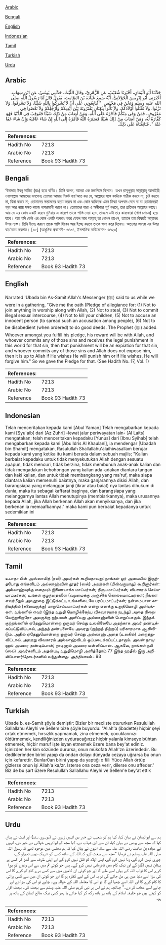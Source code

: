 [Arabic](#arabic)

[Bengali](#bengali)

[English](#english)

[Indonesian](#indonesian)

[Tamil](#tamil)

[Turkish](#turkish)

[Urdu](#urdu)

## Arabic


<div dir="rtl" lang="ar" style={{fontSize:'larger',backgroundColor:'#f8f9fa',padding:20}}>
حَدَّثَنَا أَبُو الْيَمَانِ، أَخْبَرَنَا شُعَيْبٌ، عَنِ الزُّهْرِيِّ، وَقَالَ اللَّيْثُ، حَدَّثَنِي يُونُسُ، عَنِ ابْنِ شِهَابٍ، أَخْبَرَنِي أَبُو إِدْرِيسَ الْخَوْلاَنِيُّ، أَنَّهُ سَمِعَ عُبَادَةَ بْنَ الصَّامِتِ، يَقُولُ قَالَ لَنَا رَسُولُ اللَّهِ صلى الله عليه وسلم وَنَحْنُ فِي مَجْلِسٍ ‏ "‏ تُبَايِعُونِي عَلَى أَنْ لاَ تُشْرِكُوا بِاللَّهِ شَيْئًا، وَلاَ تَسْرِقُوا، وَلاَ تَزْنُوا، وَلاَ تَقْتُلُوا أَوْلاَدَكُمْ، وَلاَ تَأْتُوا بِبُهْتَانٍ تَفْتَرُونَهُ بَيْنَ أَيْدِيكُمْ وَأَرْجُلِكُمْ وَلاَ تَعْصُوا فِي مَعْرُوفٍ، فَمَنْ وَفَى مِنْكُمْ فَأَجْرُهُ عَلَى اللَّهِ، وَمَنْ أَصَابَ مِنْ ذَلِكَ شَيْئًا فَعُوقِبَ فِي الدُّنْيَا فَهْوَ كَفَّارَةٌ لَهُ، وَمَنْ أَصَابَ مِنْ ذَلِكَ شَيْئًا فَسَتَرَهُ اللَّهُ فَأَمْرُهُ إِلَى اللَّهِ إِنْ شَاءَ عَاقَبَهُ وَإِنْ شَاءَ عَفَا عَنْهُ ‏"‏، فَبَايَعْنَاهُ عَلَى ذَلِكَ‏.‏
</div>
<div style={{backgroundColor:'#f8f9fa',padding:20, marginBottom: 10}}><table> <thead> <tr> <th>References:</th> <th></th> </tr> </thead> <tbody><tr><td>Hadith No</td><td>7213</td></tr><tr><td>Arabic No</td><td>7213</td></tr><tr><td>Reference</td><td>Book 93 Hadith 73</td></tr></tbody></table></div>

## Bengali


<div dir="ltr" lang="bn" style={{fontSize:'larger',backgroundColor:'#f8f9fa',padding:20}}>
‘উবাদাহ ইবনু সামিত (রাঃ) হতে বর্ণিত। তিনি বলেন, আমরা এক মজলিসে ছিলাম। তখন রাসূলুল্লাহ সাল্লাল্লাহু আলাইহি ওয়াসাল্লাম আমাদের বললেনঃ তোমরা আমার নিকট বায়‘আত কর যে, আল্লাহর সঙ্গে কাউকে শারীক করবে না, চুরি করবে না, যিনা করবে না; তোমাদের সন্তানদের হত্যা করবে না এবং কোন ব্যক্তিকে এমন মিথ্যা অপবাদ দেবে না যা তোমাদেরই গড়া আর ন্যায় সঙ্গত কাজে নাফরমানী করবে না। তোমাদের যারা এ অঙ্গীকার পূর্ণ করবে, তার প্রতিদান আল্লাহর কাছে। আর যে এর কোন একটি করবে দুনিয়ায় এ কারণে তাকে শাস্তি দেয়া হবে, তাহলে এটা তার কাফ্‌ফারা (পাপ মোচন) হয়ে যাবে। আর যদি কেউ এর কোন একটি অপরাধ করে ফেলে আর আল্লাহ্ তা গোপন রাখেন, তাহলে তার বিষয়টি আল্লাহর উপর ন্যস্ত। তিনি ইচ্ছে করলে তাকে শাস্তি দিবেন আর ইচ্ছে করলে তাকে ক্ষমা করে দিবেন। অতঃপর আমরা এর উপর বায়‘আত করলাম। [১৮] (আধুনিক প্রকাশনী- ৬৭০৭, ইসলামিক ফাউন্ডেশন- ৬৭২০)
</div>
<div style={{backgroundColor:'#f8f9fa',padding:20, marginBottom: 10}}><table> <thead> <tr> <th>References:</th> <th></th> </tr> </thead> <tbody><tr><td>Hadith No</td><td>7213</td></tr><tr><td>Arabic No</td><td>7213</td></tr><tr><td>Reference</td><td>Book 93 Hadith 73</td></tr></tbody></table></div>

## English


<div dir="ltr" lang="en" style={{fontSize:'larger',backgroundColor:'#f8f9fa',padding:20}}>
Narrated 'Ubada bin As-Samit:Allah's Messenger (ﷺ) said to us while we were in a gathering, "Give me the oath (Pledge of allegiance for: (1) Not to join anything in worship along with Allah, (2) Not to steal, (3) Not to commit illegal sexual intercourse, (4) Not to kill your children, (5) Not to accuse an innocent person (to spread such an accusation among people), (6) Not to be disobedient (when ordered) to do good deeds. The Prophet (ﷺ) added: Whoever amongst you fulfill his pledge, his reward will be with Allah, and whoever commits any of those sins and receives the legal punishment in this world for that sin, then that punishment will be an expiation for that sin, and whoever commits any of those sins and Allah does not expose him, then it is up to Allah if He wishes He will punish him or if He wishes, He will forgive him." So we gave the Pledge for that. (See Hadith No. 17, Vol. 1)
</div>
<div style={{backgroundColor:'#f8f9fa',padding:20, marginBottom: 10}}><table> <thead> <tr> <th>References:</th> <th></th> </tr> </thead> <tbody><tr><td>Hadith No</td><td>7213</td></tr><tr><td>Arabic No</td><td>7213</td></tr><tr><td>Reference</td><td>Book 93 Hadith 73</td></tr></tbody></table></div>

## Indonesian


<div dir="ltr" lang="id" style={{fontSize:'larger',backgroundColor:'#f8f9fa',padding:20}}>
Telah menceritakan kepada kami [Abul Yaman] Telah mengabarkan kepada kami [Syu'aib] dari [Az Zuhri] -lewat jalur periwayatan lain- [Al Laits] mengatakan; telah menceritakan kepadaku [Yunus] dari [Ibnu Syihab] telah mengabarkan kepada kami [Abu Idris Al Khaulani], ia mendengar [Ubadah bin Shamit] mengatakan, Rasulullah Shallallahu'alaihiwasallam berujar kepada kami yang ketika itu kami berada dalam sebuah majlis; "Kalian berbaiat kepadaku untuk tidak menyekutukan Allah dengan sesuatu apapun, tidak mencuri, tidak berzina, tidak membunuh anak-anak kalian dan tidak mengadakan kebohongan yang kalian ada-adakan diantara tangan dan kaki kalian, dan untuk tidak membangkang yang ma'ruf, maka siapa diantara kalian memenuhi baiatnya, maka ganjarannya disisi Allah, dan barangsiapa yang melanggar janji (ikrar atau baiat) nya lantas dihukum di dunia, maka itu sebagai kaffarat baginya, dan barangsiapa yang melanggarnya lantas Allah menutupinya (membiarkannya), maka urusannya kepada Allah, jika Allah berkenan Allah akan menyiksanya, dan jika berkenan ia memaafkannya." maka kami pun berbaiat kepadanya untuk sedemikian ini
</div>
<div style={{backgroundColor:'#f8f9fa',padding:20, marginBottom: 10}}><table> <thead> <tr> <th>References:</th> <th></th> </tr> </thead> <tbody><tr><td>Hadith No</td><td>7213</td></tr><tr><td>Arabic No</td><td>7213</td></tr><tr><td>Reference</td><td>Book 93 Hadith 73</td></tr></tbody></table></div>

## Tamil


<div dir="ltr" lang="ta" style={{fontSize:'larger',backgroundColor:'#f8f9fa',padding:20}}>
உபாதா பின் அஸ்ஸாமித் (ரலி) அவர்கள் கூறியதாவது: நாங்கள் ஓர் அவையில் இருந்தபோது எங்களிடம் அல்லாஹ்வின் தூதர் (ஸல்) அவர்கள் (பின்வருமாறு) கூறினார்கள்: அல்லாஹ்வுக்கு எதையும் இணையாக்க மாட்டீர்கள்; திருடமாட்டீர்கள்; விபசாரம் செய்யமாட்டீர்கள்; உங்கள் குழந்தைகளை (வறுமைக்கு அஞ்சி)க் கொல்லமாட்டீர்கள்; நீங்கள் எவர்மீதும் அவதூறை இட்டுக்கட்டி உங்களிடையே பரப்பமாட்டீர்கள்; நன்மையான காரியத்தில் (தலைவருக்கு) மாறுசெய்யமாட்டீர்கள் என்று எனக்கு உறுதிமொழி அளியுங்கள். உங்களில் எவர் (இந்த உறுதி மொழிக்கேற்ப விசுவாசமாக நடந்து) அதை நிறைவேற்றுகிறாரோ அவருக்கு நற்பலன் அளிப்பது அல்லாஹ்வின் பொறுப்பாகும். இந்தக் குற்றங்களில் ஏதேனுமொன்றை ஒருவர் செய்து உலகிலேயே அதற்காக அவர் தண்டிக்கப்பட்டுவிட்டால், அந்தத் தண்டனையே அவரது (குற்றத் திற்குப்) பரிகாரமாக ஆகிவிடும். அதில் ஏதேனுமொன்றை ஒருவர் செய்து அல்லாஹ் அதை (உலகில்) மறைத்துவிட்டால், அவரது விவகாரம் அல்லாஹ்விடம் ஒப்படைக்கப்பட்டதாகும். அவன் நாடினால் அவரை தண்டிப்பான்; நாடினால் அவரை மன்னிப்பான். ஆகவே, நாங்கள் நபி (ஸல்) அவர்களிடம் அதன்படி உறுதிமொழி அளித்தோம்.77 இந்த ஹதீஸ் இரு அறிவிப்பாளர்தொடர்களில் வந்துள்ளது. அத்தியாயம் : 93
</div>
<div style={{backgroundColor:'#f8f9fa',padding:20, marginBottom: 10}}><table> <thead> <tr> <th>References:</th> <th></th> </tr> </thead> <tbody><tr><td>Hadith No</td><td>7213</td></tr><tr><td>Arabic No</td><td>7213</td></tr><tr><td>Reference</td><td>Book 93 Hadith 73</td></tr></tbody></table></div>

## Turkish


<div dir="ltr" lang="tr" style={{fontSize:'larger',backgroundColor:'#f8f9fa',padding:20}}>
Ubade b. es-Samit şöyle demiştir: Bizler bir mecliste otururken Resulullah Sallallahu Aleyhi ve Sellem bize şöyle buyurdu: "Allah'a (ibadette) hiçbir şeyi ortak etmemek, hırsızlık yapmamak, zina etmemek, çocuklarınızı öldürmemek, kendiliğinizden uyduracağınzz hiçbir yalanla kimseye bühtan etmemek, hiçbir maruf işte isyan etmemek üzere bana bey'at ediniz. İçinizden her kim sözünde durursa, onun mükofatı Allah'zn üzerindedir. Bu dediklerimden birini yapıp da ondan dolayı dünyada cezaya uğrarsa bu onun için kefarettir. Bunlar0an birini yapıp da yaptığı o fiili Yüce Allah örtüp gizlerse onun işi Allah'a ka/zr. Isterse ona ceza verir, dilerse onu affeder." Biz de bu şart üzere Resulullah Sallallahu Aleyhi ve Sellem'e bey'at ettik
</div>
<div style={{backgroundColor:'#f8f9fa',padding:20, marginBottom: 10}}><table> <thead> <tr> <th>References:</th> <th></th> </tr> </thead> <tbody><tr><td>Hadith No</td><td>7213</td></tr><tr><td>Arabic No</td><td>7213</td></tr><tr><td>Reference</td><td>Book 93 Hadith 73</td></tr></tbody></table></div>

## Urdu


<div dir="rtl" lang="ur" style={{fontSize:'larger',backgroundColor:'#f8f9fa',padding:20}}>
ہم سے ابوالیمان نے بیان کیا، کہا ہم کو شعیب نے خبر دی انہیں زہری نے (دوسری سند) اور لیث نے بیان کیا کہ مجھ سے یونس نے بیان کیا، ان سے ابن شہاب نے، کہا مجھ کو ابوادریس خولانی نے خبر دی، انہوں نے عبادہ بن صامت رضی اللہ عنہ سے سنا، انہوں نے بیان کیا کہ ہم مجلس میں موجود تھے کہ رسول اللہ صلی اللہ علیہ وسلم نے فرمایا ”مجھ سے بیعت کرو کہ اللہ کے ساتھ کسی کو شریک نہیں ٹھہراؤ گے، چوری نہیں کرو گے، زنا نہیں کرو گے، اپنی اولاد کو قتل نہیں کرو گے اور اپنی طرف سے گھڑ کر کسی پر بہتان نہیں لگاؤ گے اور نیک کام میں نافرمانی نہیں کرو گے۔ پس جو کوئی تم میں سے اس وعدے کو پورا کرے اس کا ثواب اللہ کے یہاں اسے ملے گا اور جو کوئی ان کاموں میں سے کسی برے کام کو کرے گا اس کی سزا اسے دنیا میں ہی مل جائے گی تو یہ اس کے لیے کفارہ ہو گا اور جو کوئی ان میں سے کسی برائی کا کام کرے گا اور اللہ اسے چھپا لے گا تو اس کا معاملہ اللہ کے حوالہ ہے۔ چاہے تو اس کی سزا دے اور چاہے اسے معاف کر دے۔“ چنانچہ ہم نے اس پر نبی کریم صلی اللہ علیہ وسلم سے بیعت کی۔ بیعت اقرار کو کہتے ہیں جو خلیفہ اسلام کے ہاتھ پر ہاتھ رکھ کر کیا جائے یا پھر کسی نیک صالح انسان کے ہاتھ پر ہو۔
</div>
<div style={{backgroundColor:'#f8f9fa',padding:20, marginBottom: 10}}><table> <thead> <tr> <th>References:</th> <th></th> </tr> </thead> <tbody><tr><td>Hadith No</td><td>7213</td></tr><tr><td>Arabic No</td><td>7213</td></tr><tr><td>Reference</td><td>Book 93 Hadith 73</td></tr></tbody></table></div>
